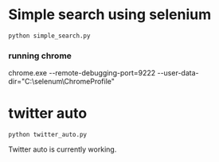 # Simple search using selenium

`python simple_search.py`

### running chrome
chrome.exe --remote-debugging-port=9222 --user-data-dir="C:\selenum\ChromeProfile"


# twitter auto

`python twitter_auto.py`

Twitter auto is currently working.

